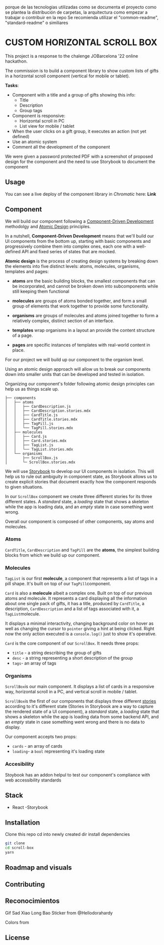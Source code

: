 porque de las tecnologias utilizadas
como se documenta el proyecto
como se plantea la distribución de carpetas, la arquitectura
como empezar a trabajar o contribuir en la repo
Se recomienda utilizar el "common-readme", "standard-readme" o similiares

# CUSTOM HORIZONTAL SCROLL BOX

This project is a response to the chalenge JOBarcelona '22 online hackathon.

The commission is to build a component library to show custom lists of gifts in a horizontal scroll component (vertical for mobile or tablet).

**Tasks**:

- Component with a title and a group of gifts showing this info:
  - Title
  - Description
  - Group tags
- Component is responsive:
  - Horizontal scroll in PC
  - List view for mobile / tablet
- When the user clicks on a gift group, it executes an action (not yet defined)
- Use an atomic system
- Comment all the development of the component

We were given a password protected PDF with a screenshot of proposed design for the component and the need to use Storybook to document the component

## Usage

You can see a live deploy of the component library in _Chromatic_ here: **Link**

## Component

We will build our component following a [Component-Driven Development](https://www.componentdriven.org/) methodolgy and [Atomic Design](https://bradfrost.com/blog/post/atomic-web-design/) principles.

In a nutshell, **Component-Driven Development** means that we'll build our UI components from the bottom up, starting with basic components and progressively combine them into complex ones, each one with a well-defined API and fixed series of states that are mocked.

**Atomic design** is the process of creating design systems by breaking down the elements into five distinct levels: atoms, molecules, organisms, templates and pages:

- **atoms** are the basic building blocks, the smallest components that can be incorporated, and cannot be broken down into subcomponents while still keeping them functional

- **molecules** are groups of atoms bonded together, and form a small group of elements that work together to provide some functionality.

- **organisms** are groups of molecules and atoms joined together to form a relatively complex, distinct section of an interface.

- **templates** wrap organisms in a layout an provide the content structure of a page.

- **pages** are specific instances of templates with real-world content in place.

For our project we will build up our component to the organism level.

Using an atomic design approach will allow us to break our components down into smaller units that can be developed and tested in isolation.

Organizing our component's folder following atomic design principles can help us as things scale up.

```
├── components
│   ├── atoms
│   │   ├── CardDescription.js
│   │   ├── CardDescription.stories.mdx
│   │   ├── CardTitle.js
│   │   ├── CardTitle.stories.mdx
│   │   ├── TagPill.js
│   │   └── TagPill.stories.mdx
│   ├── molecules
│   │   ├── Card.js
│   │   ├── Card.stories.mdx
│   │   ├── TagList.js
│   │   └── TagList.stories.mdx
│   └── organisms
│       ├── ScrollBox.js
│       └─ ScrollBox.stories.mdx
```

We will use [Storybook](https://storybook.js.org/) to develop our UI components in isolation. This will help us to rule out ambiguity in component state, as Storybook allows us to create explicit stories that document exactly how the component responds to given situations.

In our `ScrollBox` component we create three different stories for its three different states. A _standard_ state, a _loading_ state that shows a skeleton while the app is loading data, and an _empty_ state in case something went wrong.

Overall our component is composed of other components, say atoms and molecules.

### Atoms

`CardTitle`, `CardDescription` and `TagPill` are the **atoms**, the simplest building blocks from which we build up our component.

### Molecules

`TagList` is our first **molecule**, a component that represents a list of tags in a pill shape. It's built on top of our `TagPill`component.

`Card` is also a **molecule** albeit a complex one. Built on top of our previous atoms and molecule. It represents a card displaying all the information about one single pack of gifts, it has a title, produced by `CardTitle`, a description, `CardDescription` and a list of tags associated with it, a `TagList`molecule.

It displays a minimal interactivity, changing background color on hover as well as changing the cursor to `pointer` giving a hint at being clicked. Right now the only action executed is a `console.log()` just to show it's operative.

`Card` is the core component of our `ScrollBox`. It needs three props:

- `title` - a string describing the group of gifts
- `desc` - a string representing a short description of the group
- `tags`- an array of tags

### Organisms

`ScrollBox`is our main component. It displays a list of cards in a responsive way, horizontal scroll in a PC, and vertical scroll in mobile / tablet.

`ScrollBox`is the first of our components that displays three different [stories](https://storybook.js.org/docs/react/writing-stories/introduction) according to it's different state (Stories in Storybook are a way to capture the rendered state of a UI component), a _standard_ state, a _loading_ state that shows a skeleton while the app is loading data from some backend API, and an _empty_ state in case something went wrong and there is no data to display.

Our component accepts two props:

- `cards` - an array of cards
- `loading`- a `bool` representing it's loading state

### Accesibility

Stoybook has an addon helpul to test our component's compliance with web accessibility standards

## Stack

- React
  -Storybook

## Installation

Clone this repo
cd into newly created dir
install dependencies

```bash
git clone
cd scroll-box
yarn
```

## Roadmap and visuals

## Contributing

## Reconocimientos

Gif Sad Xiao Long Bao Sticker from @Hellodorahardy

Colors from

## License
